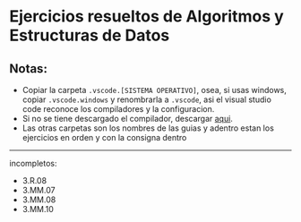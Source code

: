 # Ejercicios resueltos de Algoritmos y Estructuras de Datos
## Notas:
- Copiar la carpeta `.vscode.[SISTEMA OPERATIVO]`, osea, si usas windows, copiar `.vscode.windows` y renombrarla a `.vscode`, asi el visual studio code reconoce los compiladores y la configuracion.
- Si no se tiene descargado el compilador, descargar [aqui](https://youtu.be/amDcj6Od1f8).
- Las otras carpetas son los nombres de las guias y adentro estan los ejercicios en orden y con la consigna dentro

---
incompletos:
- 3.R.08
- 3.MM.07
- 3.MM.08
- 3.MM.10